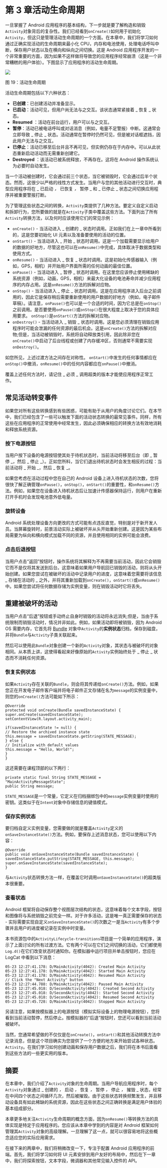 # 第 3 章活动生命周期

一旦掌握了 Android 应用程序的基本结构，下一步就是要了解构造和销毁`Activity`对象背后的复杂性。我们已经看到`onCreate()`如何用于初始化`Activity`，但这只是管理活动生命周期的一个方面。在本章中，我们将学习如何通过正确实现活动的生命周期来最小化 CPU，内存和电池使用，处理电话呼叫中断，保存用户状态以及在横向和纵向之间切换。这是 Android 应用程序开发的一个非常重要的方面，因为如果不这样做将导致您的应用程序经常崩溃（这是一个非常糟糕的用户体验）。下图显示了应用程序的活动生命周期。

![](img/image020.png)

图 19：活动生命周期

活动生命周期包括以下六种状态：

*   **已创建**：已创建活动并准备显示。
*   **已启动**：活动可见，但用户尚无法与之交互。该状态通常紧接着 _ 恢复 _ 状态。
*   **Resumed** ：活动在前台运行，用户可以与之交互。
*   **暂停**：活动已被电话呼叫或对话消息（例如，电量不足警报）中断。这通常会立即导致 _ 停止 _ 状态。活动通常在暂停时仍然可见，但是被对话框遮挡，因此用户无法与之交互。
*   **已停止**：活动已移至后台并且不再可见，但实例仍存在于内存中。可以从此状态重新启动活动而无需重新创建它。
*   **Destroyed** ：该活动已被系统释放，不再存在。这将在 Android 操作系统认为必要时自动发生。

当一个活动被创建时，它会通过前三个状态，当它被销毁时，它会通过后半个状态。然而，这很少以严格的线性方式发生。当用户与您的其他活动进行交互时，典型应用程序将在 _ 已启动 _，_ 已恢复 _，_ 暂停 _ 和 _ 已停止 _ 状态之间切换应用程序并被重要警报打断。

为了管理这些状态之间的转换，`Activity`类提供了几种方法。要定义自定义启动和拆卸行为，您所要做的就是在`Activity`子类中覆盖这些方法。下面列出了所有`Activity`转换方法，以及何时应该使用它们的常见示例：

*   `onCreate()` - 当活动进入 _ 创建的 _ 状态时调用。正如我们在上一章中所看到的，这是您要初始化 UI 元素以及准备要使用的活动的位置。
*   `onStart()` - 当活动进入 _ 开始 _ 状态时调用。这是一个加载需要显示给用户的数据的好地方，尽管这也可以在`onResume()`中完成，具体取决于数据类型和使用方式。
*   `onResume()` - 当活动进入 _ 恢复 _ 状态时调用。这是初始化传感器输入（例如，GPS，相机）并开始用户界面所需的任何动画的最佳位置。
*   `onPause()` - 当活动进入 _ 暂停 _ 状态时调用。在这里您应该停止使用稀缺的系统资源（例如，动画，GPS，相机）来最大化设备的电池寿命并减少应用程序的内存占用。这是`onResume()`方法的拆解对应物。
*   `onStop()` - 当活动进入 _ 停止 _ 状态时调用。这是在应用程序进入后台之前调用的，因此它是保存稍后需要重新使用的用户数据的好地方（例如，电子邮件草稿）。请注意，`onPause()`也可以是一个合适的时间，因为它总是在`onStop()`之前调用。是否要使用`onPause()`或`onStop()`在很大程度上取决于您的具体应用要求。 `onStop()`是`onStart()`方法的拆解对应物。
*   `onDestroy()` - 当活动进入 _ 销毁 _ 状态时调用。这是您必须清理在销毁应用程序时可能会泄漏的任何资源的最后机会。这是`onCreate()`方法的拆解对应物;但是，当活动被销毁时，系统将自动释放类引用，因此除非您在`onCreate()`中启动了后台线程或创建了内存缓冲区，否则通常不需要实现`onDestroy()`。

如您所见，上述过渡方法之间存在对称性。 `onStart()`中发生的任何事情都应在`onStop()`中撤消，`onResume()`中的任何内容都应在`onPause()`中撤消。

覆盖上述任何方法时，请记住 _ 必须 _ 调用超类的版本才能使应用程序正常工作。

## 常见活动转变事件

如果您对所有这些转换感到有些困惑，可能有助于从用户的角度讨论它们。在本节中，我们已经包含了一些可以触发下面的活动状态转换的最常见事件。同样，所有这些在应用程序的正常使用中经常发生，因此必须确保相应的转换方法有效地消耗和释放系统资源。

### 按下电源按钮

当用户按下设备的电源按钮使其处于待机状态时，当前活动将移至后台（即 _ 暂停 _，然后 _ 停止 _）。正如您所料，当它们退出待机状态时会发生相反的过程：当前活动将 _ 开始 _，然后 _ 恢复 _。

如果您考虑在活动过程中您在自己的 Android 设备上进入待机状态的次数，您将很快了解正确管理`onPause()`，`onStop()`，`onStart()`的重要性，和`onResume()`方法。例如，如果您在设备进入待机状态后让加速计传感器保持运行，则用户在重新打开手机时会发现电池意外低电量。

### 旋转设备

Android 系统处理设备方向更改的方式可能有点违反直觉，特别是对于新开发人员。当屏幕旋转时，前景活动实际上被破坏并从头开始重新创建。这是因为某些布局需要为纵向和横向模式加载不同的资源，并且使用相同的实例可能会浪费。

### 点击后退按钮

当用户点击“返回”按钮时，操作系统将其解释为不再需要当前活动，因此它会销毁它而不是仅将其发送到后台。这意味着如果用户导航回已销毁的活动，则将从头开始创建。如果您尝试在被破坏的活动中记录用户的进度，这意味着您需要将该信息 _ 存储在活动的 _ 之外，并将其重新加载到`onCreate()`，`onStart()`或`onResume()`中。如果您尝试将任何数据存储为实例变量，则在销毁活动时它将丢失。

## 重建被破坏的活动

当用户点击“后退”按钮或手动终止自身时销毁的活动将永远消失;但是，当由于系统限制而销毁活动时，情况并非如此。例如，如果活动即将被销毁，因为 Android OS 需要内存，它首先将 [Bundle](http://developer.android.com/reference/android/os/Bundle.html) 对象中`Activity`的**实例状态**归档，保存到磁盘，并将`Bundle`与`Activity`子类关联起来。

然后可以使用此`Bundle`对象创建一个新的`Activity`对象，其状态与被破坏的对象相同。从本质上讲，这使得看起来好像原始的`Activity`实例始终处于 _ 停止 _ 状态而不消耗任何资源。

### 恢复实例状态

如果`Activity`存在关联的`Bundle`，则会将其传递给`onCreate()`方法。例如，如果您正在开发电子邮件客户端并将电子邮件正文存储在名为`message`的实例变量中，则您的`onCreate()`方法可能如下所示：

```
@Override
protected void onCreate(Bundle savedInstanceState) {
super.onCreate(savedInstanceState); setContentView(R.layout.activity_main);

if(savedInstanceState != null) {
// Restore the archived instance state
this.message = savedInstanceState.getString(STATE_MESSAGE);
} else {
// Initialize with default values
this.message = "Hello, World!";
}
}

```

这还需要在课程顶部的以下两行：

```
private static final String STATE_MESSAGE = "MainActivityMessageState";
public String message;

```

`STATE_MESSAGE`是一个常量，它定义在归档捆绑包中的`message`实例变量时使用的密钥。这类似于在`Intent`对象中存储信息的键值模式。

### 保存实例状态

要归档自定义实例变量，您需要做的就是覆盖`Activity`定义的`onSaveInstanceState()`方法。例如，要保存上述消息状态，您可以使用以下内容：

```
@Override
public void onSaveInstanceState(Bundle savedInstanceState) {
savedInstanceState.putString(STATE_MESSAGE, this.message);
super.onSaveInstanceState(savedInstanceState);
}

```

与`Activity`状态转换方法一样，在覆盖它时调用`onSaveInstanceState()`的超类版本很重要。

### 查看状态

Android 框架将自动保存整个视图层次结构的状态，这意味着每个文本字段，按钮和图像将与系统销毁之前完全一样。对于许多活动，这是唯一真正需要保存的状态 - 实际需要实现自定义`onSaveInstanceState()`的次数之一是当`Activity`有多个步骤并且用户的进度被记录在实例中时变量。

本书资源包中的`ActivityLifecycle-transitions`项目是一个简单的应用程序，演示了上面讨论的所有过渡方法。它有两个可以在它们之间切换的活动，它们都使用`Log.d()`在它们改变状态时通知你。在模拟器中运行项目并单击按钮时，您应在 LogCat 中看到以下消息：

```
05-23 12:27:41.178: D/MainActivity(4042): Created Main Activity
05-23 12:27:41.178: D/MainActivity(4042): Started Main Activity
05-23 12:27:41.178: D/MainActivity(4042): Resumed Main Activity
// Click the "Next Activity" button
05-23 12:27:44.788: D/MainActivity(4042): Paused Main Activity
05-23 12:27:45.018: D/SecondActivity(4042): Created Second Activity
05-23 12:27:45.018: D/SecondActivity(4042): Started Second Activity
05-23 12:27:45.018: D/SecondActivity(4042): Resumed Second Activity
05-23 12:27:45.728: D/MainActivity(4042): Stopped Main Activity

```

另请注意，如果按模拟器上的电源按钮（模拟实际设备上的物理电源按钮），您将看到当前活动暂停，然后停止。按模拟器的“后退”按钮时，您还可以看到当前活动被破坏。

当然，您通常希望做的不仅仅是在`onCreate()`，`onStart()`和其他活动转换方法中记录消息，但是这个项目确实为您提供了一个方便的地方来开始尝试各种状态。 `Activity`。在我们学习如何创建动画和保存用户数据之后，我们将在本书后面看到这些方法的一些更实用的版本。

## 摘要

在本章中，我们介绍了`Activity`对象的生命周期。当用户导航应用程序时，每个`Activity`对象通过 _ 创建的 _，_ 启动 _，_ 恢复 _，_ 暂停 _，_ 停止 _，_ 摧毁 _ 状态，经常在中间四个状态之间循环几次，然后被摧毁。由于这些状态转换频繁发生，并且移动设备具有如此稀缺的系统资源，因此在这些状态之间正确转换是满足用户体验的基本组成部分。

本章更多地关注`Activity`生命周期的概念方面，因为`onResume()`等转换方法的具体实现是特定于应用程序的。您应该从本章中学到的内容是对 Android 框架如何管理其`Activity`对象的高级理解。一旦理解了这一点，就可以很容易地将这些概念适应您的实际应用需求。

在接下来的两章中，我们将稍微改变一下，专注于配置 Android 应用程序的前端。首先，我们将学习如何将 UI 元素安排到用户友好的布局中，然后在下一章中，我们将探索按钮，文本字段，微调器和其他常见输入控件的 API。